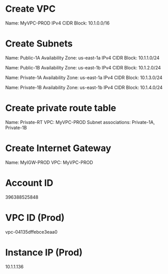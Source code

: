 # Create VPC
Name: MyVPC-PROD
IPv4 CIDR Block: 10.1.0.0/16

# Create Subnets

Name: Public-1A
Availability Zone: us-east-1a
IPv4 CIDR Block: 10.1.1.0/24

Name: Public-1B
Availability Zone: us-east-1b
IPv4 CIDR Block: 10.1.2.0/24

Name: Private-1A
Availability Zone: us-east-1a
IPv4 CIDR Block: 10.1.3.0/24

Name: Private-1B
Availability Zone: us-east-1b
IPv4 CIDR Block: 10.1.4.0/24

# Create private route table

Name: Private-RT
VPC: MyVPC-PROD
Subnet associations: Private-1A, Private-1B

# Create Internet Gateway

Name: MyIGW-PROD
VPC: MyVPC-PROD

# Account ID
396388525848

# VPC ID (Prod)
vpc-04135dffebce3eaa0

# Instance IP (Prod)
10.1.1.136


